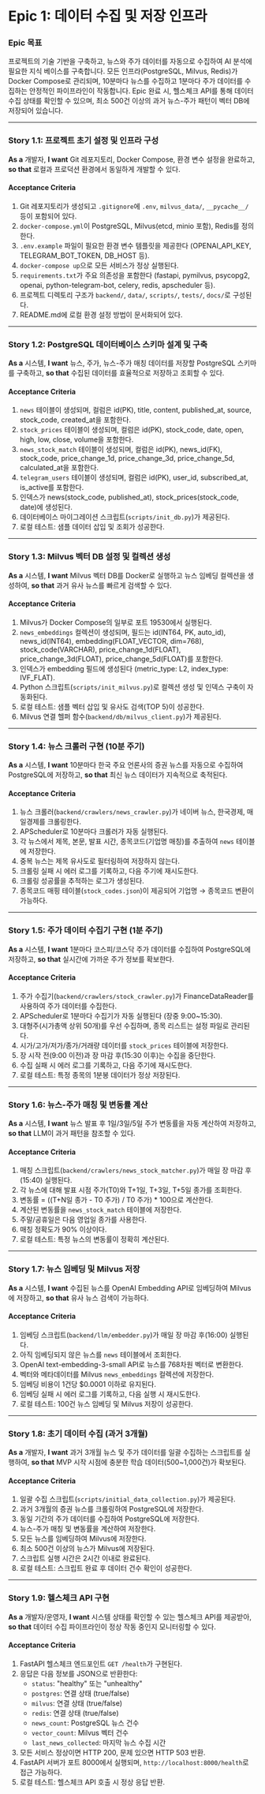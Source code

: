 # Epic 1: 데이터 수집 및 저장 인프라

### Epic 목표

프로젝트의 기술 기반을 구축하고, 뉴스와 주가 데이터를 자동으로 수집하여 AI 분석에 필요한 지식 베이스를 구축합니다. 모든 인프라(PostgreSQL, Milvus, Redis)가 Docker Compose로 관리되며, 10분마다 뉴스를 수집하고 1분마다 주가 데이터를 수집하는 안정적인 파이프라인이 작동합니다. Epic 완료 시, 헬스체크 API를 통해 데이터 수집 상태를 확인할 수 있으며, 최소 500건 이상의 과거 뉴스-주가 패턴이 벡터 DB에 저장되어 있습니다.

---

### Story 1.1: 프로젝트 초기 설정 및 인프라 구성

**As a** 개발자,
**I want** Git 레포지토리, Docker Compose, 환경 변수 설정을 완료하고,
**so that** 로컬과 프로덕션 환경에서 동일하게 개발할 수 있다.

#### Acceptance Criteria

1. Git 레포지토리가 생성되고 `.gitignore`에 `.env`, `milvus_data/`, `__pycache__/` 등이 포함되어 있다.
2. `docker-compose.yml`이 PostgreSQL, Milvus(etcd, minio 포함), Redis를 정의한다.
3. `.env.example` 파일이 필요한 환경 변수 템플릿을 제공한다 (OPENAI_API_KEY, TELEGRAM_BOT_TOKEN, DB_HOST 등).
4. `docker-compose up`으로 모든 서비스가 정상 실행된다.
5. `requirements.txt`가 주요 의존성을 포함한다 (fastapi, pymilvus, psycopg2, openai, python-telegram-bot, celery, redis, apscheduler 등).
6. 프로젝트 디렉토리 구조가 `backend/`, `data/`, `scripts/`, `tests/`, `docs/`로 구성된다.
7. README.md에 로컬 환경 설정 방법이 문서화되어 있다.

---

### Story 1.2: PostgreSQL 데이터베이스 스키마 설계 및 구축

**As a** 시스템,
**I want** 뉴스, 주가, 뉴스-주가 매칭 데이터를 저장할 PostgreSQL 스키마를 구축하고,
**so that** 수집된 데이터를 효율적으로 저장하고 조회할 수 있다.

#### Acceptance Criteria

1. `news` 테이블이 생성되며, 컬럼은 id(PK), title, content, published_at, source, stock_code, created_at을 포함한다.
2. `stock_prices` 테이블이 생성되며, 컬럼은 id(PK), stock_code, date, open, high, low, close, volume을 포함한다.
3. `news_stock_match` 테이블이 생성되며, 컬럼은 id(PK), news_id(FK), stock_code, price_change_1d, price_change_3d, price_change_5d, calculated_at을 포함한다.
4. `telegram_users` 테이블이 생성되며, 컬럼은 id(PK), user_id, subscribed_at, is_active를 포함한다.
5. 인덱스가 news(stock_code, published_at), stock_prices(stock_code, date)에 생성된다.
6. 데이터베이스 마이그레이션 스크립트(`scripts/init_db.py`)가 제공된다.
7. 로컬 테스트: 샘플 데이터 삽입 및 조회가 성공한다.

---

### Story 1.3: Milvus 벡터 DB 설정 및 컬렉션 생성

**As a** 시스템,
**I want** Milvus 벡터 DB를 Docker로 실행하고 뉴스 임베딩 컬렉션을 생성하여,
**so that** 과거 유사 뉴스를 빠르게 검색할 수 있다.

#### Acceptance Criteria

1. Milvus가 Docker Compose의 일부로 포트 19530에서 실행된다.
2. `news_embeddings` 컬렉션이 생성되며, 필드는 id(INT64, PK, auto_id), news_id(INT64), embedding(FLOAT_VECTOR, dim=768), stock_code(VARCHAR), price_change_1d(FLOAT), price_change_3d(FLOAT), price_change_5d(FLOAT)를 포함한다.
3. 인덱스가 embedding 필드에 생성된다 (metric_type: L2, index_type: IVF_FLAT).
4. Python 스크립트(`scripts/init_milvus.py`)로 컬렉션 생성 및 인덱스 구축이 자동화된다.
5. 로컬 테스트: 샘플 벡터 삽입 및 유사도 검색(TOP 5)이 성공한다.
6. Milvus 연결 헬퍼 함수(`backend/db/milvus_client.py`)가 제공된다.

---

### Story 1.4: 뉴스 크롤러 구현 (10분 주기)

**As a** 시스템,
**I want** 10분마다 한국 주요 언론사의 증권 뉴스를 자동으로 수집하여 PostgreSQL에 저장하고,
**so that** 최신 뉴스 데이터가 지속적으로 축적된다.

#### Acceptance Criteria

1. 뉴스 크롤러(`backend/crawlers/news_crawler.py`)가 네이버 뉴스, 한국경제, 매일경제를 크롤링한다.
2. APScheduler로 10분마다 크롤러가 자동 실행된다.
3. 각 뉴스에서 제목, 본문, 발표 시간, 종목코드(기업명 매칭)를 추출하여 `news` 테이블에 저장한다.
4. 중복 뉴스는 제목 유사도로 필터링하여 저장하지 않는다.
5. 크롤링 실패 시 에러 로그를 기록하고, 다음 주기에 재시도한다.
6. 크롤링 성공률을 추적하는 로그가 생성된다.
7. 종목코드 매핑 테이블(`stock_codes.json`)이 제공되어 기업명 → 종목코드 변환이 가능하다.

---

### Story 1.5: 주가 데이터 수집기 구현 (1분 주기)

**As a** 시스템,
**I want** 1분마다 코스피/코스닥 주가 데이터를 수집하여 PostgreSQL에 저장하고,
**so that** 실시간에 가까운 주가 정보를 확보한다.

#### Acceptance Criteria

1. 주가 수집기(`backend/crawlers/stock_crawler.py`)가 FinanceDataReader를 사용하여 주가 데이터를 수집한다.
2. APScheduler로 1분마다 수집기가 자동 실행된다 (장중 9:00~15:30).
3. 대형주(시가총액 상위 50개)를 우선 수집하며, 종목 리스트는 설정 파일로 관리된다.
4. 시가/고가/저가/종가/거래량 데이터를 `stock_prices` 테이블에 저장한다.
5. 장 시작 전(9:00 이전)과 장 마감 후(15:30 이후)는 수집을 중단한다.
6. 수집 실패 시 에러 로그를 기록하고, 다음 주기에 재시도한다.
7. 로컬 테스트: 특정 종목의 1분봉 데이터가 정상 저장된다.

---

### Story 1.6: 뉴스-주가 매칭 및 변동률 계산

**As a** 시스템,
**I want** 뉴스 발표 후 1일/3일/5일 주가 변동률을 자동 계산하여 저장하고,
**so that** LLM이 과거 패턴을 참조할 수 있다.

#### Acceptance Criteria

1. 매칭 스크립트(`backend/crawlers/news_stock_matcher.py`)가 매일 장 마감 후(15:40) 실행된다.
2. 각 뉴스에 대해 발표 시점 주가(T0)와 T+1일, T+3일, T+5일 종가를 조회한다.
3. 변동률 = ((T+N일 종가 - T0 주가) / T0 주가) * 100으로 계산한다.
4. 계산된 변동률을 `news_stock_match` 테이블에 저장한다.
5. 주말/공휴일은 다음 영업일 종가를 사용한다.
6. 매칭 정확도가 90% 이상이다.
7. 로컬 테스트: 특정 뉴스의 변동률이 정확히 계산된다.

---

### Story 1.7: 뉴스 임베딩 및 Milvus 저장

**As a** 시스템,
**I want** 수집된 뉴스를 OpenAI Embedding API로 임베딩하여 Milvus에 저장하고,
**so that** 유사 뉴스 검색이 가능하다.

#### Acceptance Criteria

1. 임베딩 스크립트(`backend/llm/embedder.py`)가 매일 장 마감 후(16:00) 실행된다.
2. 아직 임베딩되지 않은 뉴스를 `news` 테이블에서 조회한다.
3. OpenAI text-embedding-3-small API로 뉴스를 768차원 벡터로 변환한다.
4. 벡터와 메타데이터를 Milvus `news_embeddings` 컬렉션에 저장한다.
5. 임베딩 비용이 1건당 $0.0001 이하로 유지된다.
6. 임베딩 실패 시 에러 로그를 기록하고, 다음 실행 시 재시도한다.
7. 로컬 테스트: 100건 뉴스 임베딩 및 Milvus 저장이 성공한다.

---

### Story 1.8: 초기 데이터 수집 (과거 3개월)

**As a** 개발자,
**I want** 과거 3개월 뉴스 및 주가 데이터를 일괄 수집하는 스크립트를 실행하여,
**so that** MVP 시작 시점에 충분한 학습 데이터(500~1,000건)가 확보된다.

#### Acceptance Criteria

1. 일괄 수집 스크립트(`scripts/initial_data_collection.py`)가 제공된다.
2. 과거 3개월의 증권 뉴스를 크롤링하여 PostgreSQL에 저장한다.
3. 동일 기간의 주가 데이터를 수집하여 PostgreSQL에 저장한다.
4. 뉴스-주가 매칭 및 변동률을 계산하여 저장한다.
5. 모든 뉴스를 임베딩하여 Milvus에 저장한다.
6. 최소 500건 이상의 뉴스가 Milvus에 저장된다.
7. 스크립트 실행 시간은 2시간 이내로 완료된다.
8. 로컬 테스트: 스크립트 완료 후 데이터 건수 확인이 성공한다.

---

### Story 1.9: 헬스체크 API 구현

**As a** 개발자/운영자,
**I want** 시스템 상태를 확인할 수 있는 헬스체크 API를 제공받아,
**so that** 데이터 수집 파이프라인이 정상 작동 중인지 모니터링할 수 있다.

#### Acceptance Criteria

1. FastAPI 헬스체크 엔드포인트 `GET /health`가 구현된다.
2. 응답은 다음 정보를 JSON으로 반환한다:
   - `status`: "healthy" 또는 "unhealthy"
   - `postgres`: 연결 상태 (true/false)
   - `milvus`: 연결 상태 (true/false)
   - `redis`: 연결 상태 (true/false)
   - `news_count`: PostgreSQL 뉴스 건수
   - `vector_count`: Milvus 벡터 건수
   - `last_news_collected`: 마지막 뉴스 수집 시간
3. 모든 서비스 정상이면 HTTP 200, 문제 있으면 HTTP 503 반환.
4. FastAPI 서버가 포트 8000에서 실행되며, `http://localhost:8000/health`로 접근 가능하다.
5. 로컬 테스트: 헬스체크 API 호출 시 정상 응답 반환.
